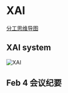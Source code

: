 # XAI
[分工思维导图](https://www.processon.com/mindmap/60192715079129017222695f)
## XAI system
![XAI](https://github.com/juliofeng/Picture/blob/main/XAISystem.png)


## Feb 4 会议纪要


